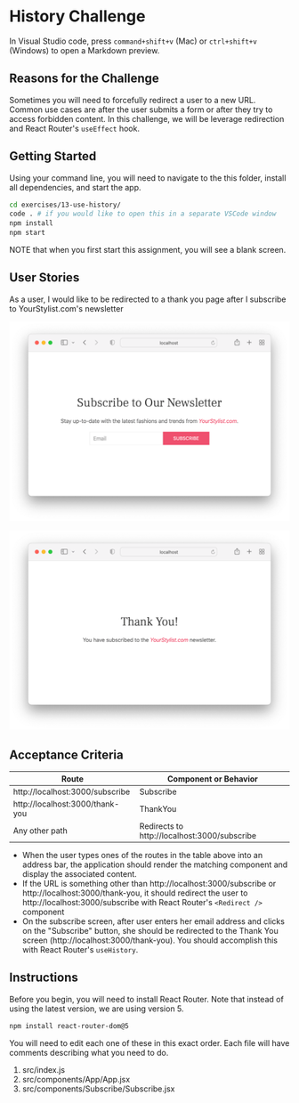 # History Challenge

In Visual Studio code, press `command+shift+v` (Mac) or `ctrl+shift+v` (Windows) to open a Markdown preview.

## Reasons for the Challenge

Sometimes you will need to forcefully redirect a user to a new URL. Common use cases are after the user submits a form or after they try to access forbidden content. In this challenge, we will be leverage redirection and React Router's `useEffect` hook.

## Getting Started

Using your command line, you will need to navigate to the this folder, install all dependencies, and start the app.

```bash
cd exercises/13-use-history/
code . # if you would like to open this in a separate VSCode window
npm install
npm start
```

NOTE that when you first start this assignment, you will see a blank screen.

## User Stories

As a user, I would like to be redirected to a thank you page after I subscribe to YourStylist.com's newsletter

![The subscribe page](./subscribe.png)

![The thank you page that the user will see after they click on the subscribe button](./thank-you.png)

## Acceptance Criteria

| Route                           | Component or Behavior                        |
| ------------------------------- | -------------------------------------------- |
| http://localhost:3000/subscribe | Subscribe                                    |
| http://localhost:3000/thank-you | ThankYou                                     |
| Any other path                  | Redirects to http://localhost:3000/subscribe |

- When the user types ones of the routes in the table above into an address bar, the application should render the matching component and display the associated content.
- If the URL is something other than http://localhost:3000/subscribe or http://localhost:3000/thank-you, it should redirect the user to http://localhost:3000/subscribe with React Router's `<Redirect />` component
- On the subscribe screen, after user enters her email address and clicks on the "Subscribe" button, she should be redirected to the Thank You screen (http://localhost:3000/thank-you). You should accomplish this with React Router's `useHistory`.

## Instructions

Before you begin, you will need to install React Router. Note that instead of using the latest version, we are using version 5.

```bash
npm install react-router-dom@5
```

You will need to edit each one of these in this exact order. Each file will have comments describing what you need to do.

1. src/index.js
2. src/components/App/App.jsx
3. src/components/Subscribe/Subscribe.jsx
